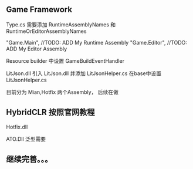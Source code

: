 ﻿## Game Framework
Type.cs 需要添加 RuntimeAssemblyNames 和 RuntimeOrEditorAssemblyNames

"Game.Main",     //TODO: ADD My Runtime Assembly
"Game.Editor",   //TODO: ADD My Editor Assembly

Resource builder 中设置  GameBuildEventHandler

LitJson.dll
引入 LitJson.dll 并添加 LitJsonHelper.cs 
在base中设置 LitJsonHelper.cs 

目前分为 Mian,Hotfix 两个Assembly， 后续在做

## HybridCLR 按照官网教程
Hotfix.dll

ATO.Dll 泛型需要



## 继续完善。。。